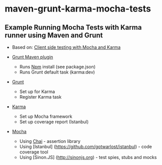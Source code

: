 # maven-grunt-karma-mocha-tests

## Example Running Mocha Tests with Karma runner using Maven and Grunt

* Based on: [Client side testing with Mocha and Karma](https://sean.is/writing/client-side-testing-with-mocha-and-karma) 

* [Grunt Maven plugin](https://github.com/allegro/grunt-maven-plugin) 
    - Runs [Npm](https://www.npmjs.com) install (see package.json)
    - Runs Grunt default task (karma:dev)

* [Grunt](http://gruntjs.com)
    - Set up for Karma
    - Register Karma task

* [Karma](http://karma-runner.github.io)
    - Set up Mocha framework
    - Set up coverage report (Istanbul)

* [Mocha](http://mochajs.org) 
    - Using [Chai](http://chaijs.com) - assertion library
    - Using [Istanbul] (https://github.com/gotwarlost/istanbul) - code coverage tool
    - Using [Sinon.JS] (http://sinonjs.org) - test spies, stubs and mocks
